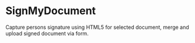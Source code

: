 # SignMyDocument
Capture persons signature using HTML5 for selected document, merge and upload signed document via form.
